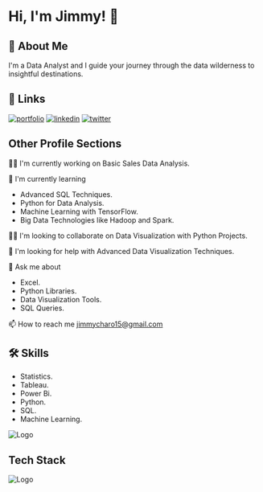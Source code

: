 
# Hi, I'm Jimmy! 👋


## 🚀 About Me
I'm a Data Analyst and I guide your journey through the data wilderness to insightful destinations.


## 🔗 Links
[![portfolio](https://img.shields.io/badge/my_portfolio-000?style=for-the-badge&logo=ko-fi&logoColor=white)](https://jimmycharo15.wixsite.com/website/)
[![linkedin](https://img.shields.io/badge/linkedin-0A66C2?style=for-the-badge&logo=linkedin&logoColor=white)](https://www.linkedin.com/in/jimmy-charo-2061231a2/)
[![twitter](https://img.shields.io/badge/twitter-1DA1F2?style=for-the-badge&logo=twitter&logoColor=white)](https://x.com/Jimmy_Charo_?t=D7YE1UoyLz3HvzDiN_gKOA&s=09)


## Other Profile Sections
👩‍💻 I'm currently working on Basic Sales Data Analysis.

🧠 I'm currently learning 
   - Advanced SQL Techniques.
   - Python for Data Analysis.
   - Machine Learning with TensorFlow.
   - Big Data Technologies like Hadoop and Spark.

👯‍♀️ I'm looking to collaborate on Data Visualization with Python Projects.

🤔 I'm looking for help with Advanced Data Visualization Techniques.

💬 Ask me about
   - Excel.
   - Python Libraries.
   - Data Visualization Tools.
   - SQL Queries.


📫 How to reach me  jimmycharo15@gmail.com


## 🛠 Skills

  - Statistics.
  - Tableau.
  - Power Bi.
  - Python.
  - SQL.
  - Machine Learning.



![Logo](https://github-readme-stats.vercel.app/api/?username=JimmyGuya&count_private=true&theme=tokyonight&showicons=true)


## Tech Stack
![Logo](https://businesstoys.in/assets/programs/full-stack-data-science-professional-program/tools.png)


